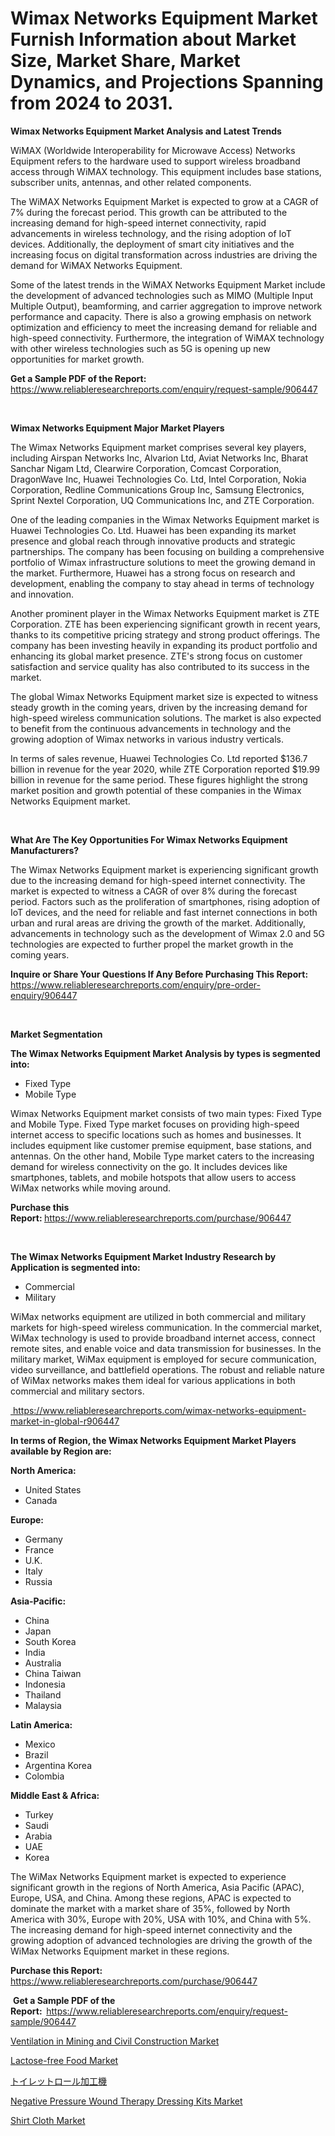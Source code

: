 <p><h1>Wimax Networks Equipment Market Furnish Information about Market Size, Market Share, Market Dynamics, and Projections Spanning from 2024 to 2031.</h1></p><p><strong>Wimax Networks Equipment Market Analysis and Latest Trends</strong></p>
<p><p>WiMAX (Worldwide Interoperability for Microwave Access) Networks Equipment refers to the hardware used to support wireless broadband access through WiMAX technology. This equipment includes base stations, subscriber units, antennas, and other related components.</p><p>The WiMAX Networks Equipment Market is expected to grow at a CAGR of 7% during the forecast period. This growth can be attributed to the increasing demand for high-speed internet connectivity, rapid advancements in wireless technology, and the rising adoption of IoT devices. Additionally, the deployment of smart city initiatives and the increasing focus on digital transformation across industries are driving the demand for WiMAX Networks Equipment.</p><p>Some of the latest trends in the WiMAX Networks Equipment Market include the development of advanced technologies such as MIMO (Multiple Input Multiple Output), beamforming, and carrier aggregation to improve network performance and capacity. There is also a growing emphasis on network optimization and efficiency to meet the increasing demand for reliable and high-speed connectivity. Furthermore, the integration of WiMAX technology with other wireless technologies such as 5G is opening up new opportunities for market growth.</p></p>
<p><strong>Get a Sample PDF of the Report:&nbsp;</strong> <a href="https://www.reliableresearchreports.com/enquiry/request-sample/906447">https://www.reliableresearchreports.com/enquiry/request-sample/906447</a></p>
<p>&nbsp;</p>
<p><strong>Wimax Networks Equipment Major Market Players</strong></p>
<p><p>The Wimax Networks Equipment market comprises several key players, including Airspan Networks Inc, Alvarion Ltd, Aviat Networks Inc, Bharat Sanchar Nigam Ltd, Clearwire Corporation, Comcast Corporation, DragonWave Inc, Huawei Technologies Co. Ltd, Intel Corporation, Nokia Corporation, Redline Communications Group Inc, Samsung Electronics, Sprint Nextel Corporation, UQ Communications Inc, and ZTE Corporation.</p><p>One of the leading companies in the Wimax Networks Equipment market is Huawei Technologies Co. Ltd. Huawei has been expanding its market presence and global reach through innovative products and strategic partnerships. The company has been focusing on building a comprehensive portfolio of Wimax infrastructure solutions to meet the growing demand in the market. Furthermore, Huawei has a strong focus on research and development, enabling the company to stay ahead in terms of technology and innovation.</p><p>Another prominent player in the Wimax Networks Equipment market is ZTE Corporation. ZTE has been experiencing significant growth in recent years, thanks to its competitive pricing strategy and strong product offerings. The company has been investing heavily in expanding its product portfolio and enhancing its global market presence. ZTE's strong focus on customer satisfaction and service quality has also contributed to its success in the market.</p><p>The global Wimax Networks Equipment market size is expected to witness steady growth in the coming years, driven by the increasing demand for high-speed wireless communication solutions. The market is also expected to benefit from the continuous advancements in technology and the growing adoption of Wimax networks in various industry verticals.</p><p>In terms of sales revenue, Huawei Technologies Co. Ltd reported $136.7 billion in revenue for the year 2020, while ZTE Corporation reported $19.99 billion in revenue for the same period. These figures highlight the strong market position and growth potential of these companies in the Wimax Networks Equipment market.</p></p>
<p>&nbsp;</p>
<p><strong>What Are The Key Opportunities For Wimax Networks Equipment Manufacturers?</strong></p>
<p><p>The Wimax Networks Equipment market is experiencing significant growth due to the increasing demand for high-speed internet connectivity. The market is expected to witness a CAGR of over 8% during the forecast period. Factors such as the proliferation of smartphones, rising adoption of IoT devices, and the need for reliable and fast internet connections in both urban and rural areas are driving the growth of the market. Additionally, advancements in technology such as the development of Wimax 2.0 and 5G technologies are expected to further propel the market growth in the coming years.</p></p>
<p><strong>Inquire or Share Your Questions If Any Before Purchasing This Report:</strong> <a href="https://www.reliableresearchreports.com/enquiry/pre-order-enquiry/906447">https://www.reliableresearchreports.com/enquiry/pre-order-enquiry/906447</a></p>
<p>&nbsp;</p>
<p><strong>Market Segmentation</strong></p>
<p><strong>The Wimax Networks Equipment Market Analysis by types is segmented into:</strong></p>
<p><ul><li>Fixed Type</li><li>Mobile Type</li></ul></p>
<p><p>Wimax Networks Equipment market consists of two main types: Fixed Type and Mobile Type. Fixed Type market focuses on providing high-speed internet access to specific locations such as homes and businesses. It includes equipment like customer premise equipment, base stations, and antennas. On the other hand, Mobile Type market caters to the increasing demand for wireless connectivity on the go. It includes devices like smartphones, tablets, and mobile hotspots that allow users to access WiMax networks while moving around.</p></p>
<p><strong>Purchase this Report:&nbsp;</strong><a href="https://www.reliableresearchreports.com/purchase/906447">https://www.reliableresearchreports.com/purchase/906447</a></p>
<p>&nbsp;</p>
<p><strong>The Wimax Networks Equipment Market Industry Research by Application is segmented into:</strong></p>
<p><ul><li>Commercial</li><li>Military</li></ul></p>
<p><p>WiMax networks equipment are utilized in both commercial and military markets for high-speed wireless communication. In the commercial market, WiMax technology is used to provide broadband internet access, connect remote sites, and enable voice and data transmission for businesses. In the military market, WiMax equipment is employed for secure communication, video surveillance, and battlefield operations. The robust and reliable nature of WiMax networks makes them ideal for various applications in both commercial and military sectors.</p></p>
<p><a href="https://www.reliableresearchreports.com/wimax-networks-equipment-market-in-global-r906447">&nbsp;https://www.reliableresearchreports.com/wimax-networks-equipment-market-in-global-r906447</a></p>
<p><strong>In terms of Region, the Wimax Networks Equipment Market Players available by Region are:</strong></p>
<p>
    <p> <strong> North America: </strong>
        <ul>
            <li>United States</li>
            <li>Canada</li>
        </ul>
        </p> 
    <p> <strong> Europe: </strong>
        <ul>
            <li>Germany</li>
            <li>France</li>
            <li>U.K.</li>
            <li>Italy</li>
            <li>Russia</li>
        </ul>
        </p> 
    <p> <strong> Asia-Pacific: </strong>
        <ul>
            <li>China</li>
            <li>Japan</li>
            <li>South Korea</li>
            <li>India</li>
            <li>Australia</li>
            <li>China Taiwan</li>
            <li>Indonesia</li>
            <li>Thailand</li>
            <li>Malaysia</li>
        </ul>
        </p> 
    <p> <strong> Latin America: </strong>
        <ul>
            <li>Mexico</li>
            <li>Brazil</li>
            <li>Argentina Korea</li>
            <li>Colombia</li>
        </ul>
        </p> 
    <p> <strong> Middle East & Africa: </strong>
        <ul>
            <li>Turkey</li>
            <li>Saudi</li>
            <li>Arabia</li>
            <li>UAE</li>
            <li>Korea</li>
        </ul>
    </p>
    </p>
<p><p>The WiMax Networks Equipment market is expected to experience significant growth in the regions of North America, Asia Pacific (APAC), Europe, USA, and China. Among these regions, APAC is expected to dominate the market with a market share of 35%, followed by North America with 30%, Europe with 20%, USA with 10%, and China with 5%. The increasing demand for high-speed internet connectivity and the growing adoption of advanced technologies are driving the growth of the WiMax Networks Equipment market in these regions.</p></p>
<p><strong>Purchase this Report: </strong><a href="https://www.reliableresearchreports.com/purchase/906447">https://www.reliableresearchreports.com/purchase/906447</a></p>
<p>&nbsp;<strong>Get a Sample PDF of the Report:&nbsp;&nbsp;</strong><a href="https://www.reliableresearchreports.com/enquiry/request-sample/906447">https://www.reliableresearchreports.com/enquiry/request-sample/906447</a></p>
<p><strong></strong></p>
<p><p><a href="https://github.com/globismark/Market-Research-Report-List-5/blob/main/ventilation-in-mining-and-civil-construction-market.md">Ventilation in Mining and Civil Construction Market</a></p><p><a href="https://issuu.com/reportprime-2/docs/lactose-free-food-market-size-2030._7c34de120de991">Lactose-free Food Market</a></p><p><a href="https://github.com/lababdou/Market-Research-Report-List-5/blob/main/278905387351.md">トイレットロール加工機</a></p><p><a href="https://issuu.com/reportprime-2/docs/negative-pressure-wound-therapy-dre_47c0c1755c2179">Negative Pressure Wound Therapy Dressing Kits Market</a></p><p><a href="https://www.linkedin.com/pulse/shirt-cloth-market-indicators-size-regional-breakdown-player-huvsf?trackingId=jOfu0flXvG%2BFGNmTbVD7GA%3D%3D">Shirt Cloth Market</a></p></p>